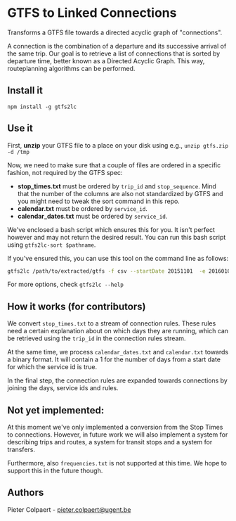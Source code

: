 # GTFS to Linked Connections

Transforms a GTFS file towards a directed acyclic graph of "connections".

A connection is the combination of a departure and its successive arrival of the same trip. 
Our goal is to retrieve a list of connections that is sorted by departure time, better known as a Directed Acyclic Graph. This way, routeplanning algorithms can be performed.

## Install it

```
npm install -g gtfs2lc
```

## Use it

First, __unzip__ your GTFS file to a place on your disk using e.g., `unzip gtfs.zip -d /tmp`

Now, we need to make sure that a couple of files are ordered in a specific fashion, not required by the GTFS spec:
 * __stop_times.txt__ must be ordered by `trip_id` and `stop_sequence`. Mind that the number of the columns are also not standardized by GTFS and you might need to tweak the sort command in this repo.
 * __calendar.txt__ must be ordered by `service_id`.
 * __calendar_dates.txt__ must be ordered by `service_id`.
 
We've enclosed a bash script which ensures this for you. It isn't perfect however and may not return the desired result. You can run this bash script using `gtfs2lc-sort $pathname`.

If you've ensured this, you can use this tool on the command line as follows:

```bash
gtfs2lc /path/to/extracted/gtfs -f csv --startDate 20151101  -e 20160101
```

For more options, check `gtfs2lc --help`

## How it works (for contributors)

We convert `stop_times.txt` to a stream of connection rules. These rules need a certain explanation about on which days they are running, which can be retrieved using the `trip_id` in the connection rules stream.

At the same time, we process `calendar_dates.txt` and `calendar.txt` towards a binary format. It will contain a 1 for the number of days from a start date for which the service id is true.

In the final step, the connection rules are expanded towards connections by joining the days, service ids and rules.

## Not yet implemented:

At this moment we've only implemented a conversion from the Stop Times to connections. However, in future work we will also implement a system for describing trips and routes, a system for transit stops and a system for transfers.

Furthermore, also `frequencies.txt` is not supported at this time. We hope to support this in the future though.

## Authors

Pieter Colpaert - pieter.colpaert@ugent.be
